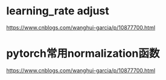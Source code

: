 # learning_rate adjust 
https://www.cnblogs.com/wanghui-garcia/p/10877700.html

# pytorch常用normalization函数
https://www.cnblogs.com/wanghui-garcia/p/10877700.html

